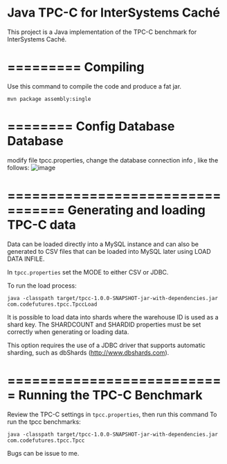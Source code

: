 Java TPC-C for InterSystems Caché
==========

This project is a Java implementation of the TPC-C benchmark for InterSystems Caché.

=========
Compiling
=========

Use this command to compile the code and produce a fat jar.

```
mvn package assembly:single
```

========
Config Database Database
========
modify file tpcc.properties, change the database connection info , like the follows: 
![image](https://github.com/user-attachments/assets/91d3b0b2-f7de-4ef7-9bba-61bd14d3fe3f)


=================================
Generating and loading TPC-C data
=================================

Data can be loaded directly into a MySQL instance and can also be generated to CSV files that
can be loaded into MySQL later using LOAD DATA INFILE.

In `tpcc.properties` set the MODE to either CSV or JDBC.

To run the load process:

```
java -classpath target/tpcc-1.0.0-SNAPSHOT-jar-with-dependencies.jar com.codefutures.tpcc.TpccLoad
```

It is possible to load data into shards where the warehouse ID is used as a shard key. The
SHARDCOUNT and SHARDID properties must be set correctly when generating or loading data.

This option requires the use of a JDBC driver that supports automatic sharding, such as
dbShards (http://www.dbshards.com).

===========================
Running the TPC-C Benchmark
===========================

Review the TPC-C settings in `tpcc.properties`, then run this command To run the tpcc benchmarks:

```
java -classpath target/tpcc-1.0.0-SNAPSHOT-jar-with-dependencies.jar com.codefutures.tpcc.Tpcc
```

Bugs can be issue to me.

